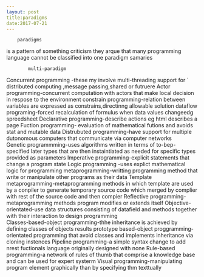 ```yaml
---
layout: post
title:paradigms
date:2017-07-21
---
```




		paradigms
is a pattern of something
criticism
they arque that many programming  language cannot be classified into one 
paradigm samaries
			
			multi-paradigm
Concurrent programming -these my involve multi-threading support for ` distributed computing ,message passing,shared or  futruere
Actor programming-concurrent computation with actors that make local  decision in respose to  the environment
constrain programming-relation between  variables  are expressed as constrains,directinng allowable solution
dataflow programing-forced recalculation of formulus when data values changeedg spreedsheet
Declarative programming-describe actions eg html describes a page
Fuction programming- evaluation of mathematical futions and avoids stat and mutable data
Distrubuted programming-have support for   multiple dutonomous computers that communicate via computer networks  
Genetic programmming-uses algorithms written in terms of to-bep-specified later types that are then instaintiated as needed for specific types provided as parameters
Imperative programming-explicit  statements that change a program state
Logic programming -uses explict mathematical logic for programming
metaprogramming-writting programming method that write or manipulate other programs as their data
 Template metaprogramming-metaprogramming methods in which template are used by a conpiler to generate temporary source code which merged by complier with rest of the source code and then  compier
Reflective programming-metaprogramming methods  program modifies or extends itself
 Objective-orientated-use data  structures  consisting of datafield and methods together  with their interaction to design programming  
Classes-based-object  programming-thhe inheritance is achieved by defining classes of objects results 
prototype based-object proggramming-orientated programming that  avoid classes and implements inheritance  via cloning instences
 Pipeline programming-a simple syntax change to add nrest fuctionals language originally designed with none
Rule-based programming-a network of rules of thumb that comprise a knowledge base and can be used for expert systerm
Visual programming-manipulating program element graphically than by specifying thm texttually                                                                                                                                                  
